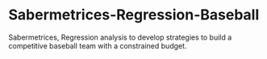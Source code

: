 # Sabermetrices-Regression-Baseball
Sabermetrices, Regression analysis  to develop strategies to build a competitive baseball team with a constrained budget.
